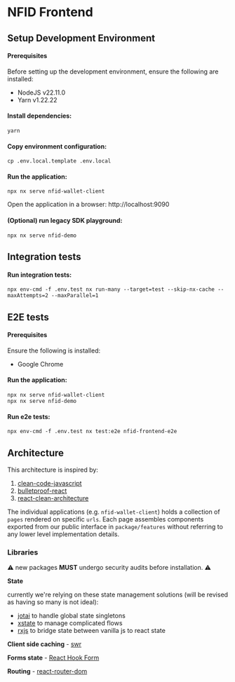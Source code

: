 # NFID Frontend

## Setup Development Environment

#### Prerequisites

Before setting up the development environment, ensure the following are installed:
- NodeJS v22.11.0
- Yarn v1.22.22

#### Install dependencies:
```
yarn
```

#### Copy environment configuration:
```
cp .env.local.template .env.local
```

#### Run the application:
```
npx nx serve nfid-wallet-client
```

Open the application in a browser: http://localhost:9090

#### (Optional) run legacy SDK playground:
```
npx nx serve nfid-demo
```

## Integration tests

#### Run integration tests:
```
npx env-cmd -f .env.test nx run-many --target=test --skip-nx-cache --maxAttempts=2 --maxParallel=1
```

## E2E tests

#### Prerequisites

Ensure the following is installed:
- Google Chrome

#### Run the application:
```
npx nx serve nfid-wallet-client
npx nx serve nfid-demo
```

#### Run e2e tests:
```
npx env-cmd -f .env.test nx test:e2e nfid-frontend-e2e
```

## Architecture

This architecture is inspired by:

1. [clean-code-javascript](https://github.com/ryanmcdermott/clean-code-javascript)
2. [bulletproof-react](https://github.com/alan2207/bulletproof-react/)
3. [react-clean-architecture](https://github.com/eduardomoroni/react-clean-architecture)

The individual applications (e.g. `nfid-wallet-client`) holds a collection of `pages` rendered on specific `urls`. Each page assembles components exported from our public interface in `package/features` without referring to any lower level implementation details.

### Libraries

⚠️ new packages **MUST** undergo security audits before installation. ⚠️

**State**

currently we're relying on these state management solutions (will be revised as having so many is not ideal):

- [jotai](https://jotai.org/) to handle global state singletons
- [xstate](https://xstate.js.org/) to manage complicated flows
- [rxjs](https://rxjs.dev/) to bridge state between vanilla js to react state

**Client side caching** - [swr](https://swr.vercel.app/)

**Forms state** - [React Hook Form](https://react-hook-form.com/)

**Routing** - [react-router-dom](https://reactrouter.com/en/main)
